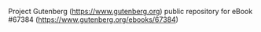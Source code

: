 Project Gutenberg (https://www.gutenberg.org) public repository for
eBook #67384 (https://www.gutenberg.org/ebooks/67384)
